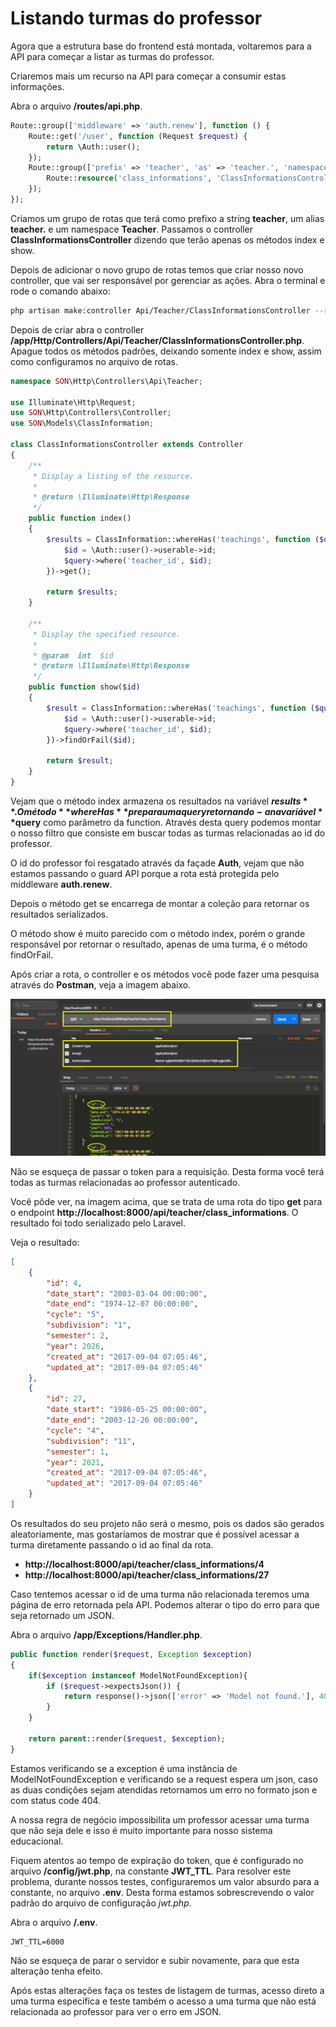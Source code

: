 # Listando turmas do professor

Agora que a estrutura base do frontend está montada, voltaremos para a API para começar a listar as turmas do professor.

Criaremos mais um recurso na API para começar a consumir estas informações.

Abra o arquivo **/routes/api.php**.

```php
Route::group(['middleware' => 'auth.renew'], function () {
    Route::get('/user', function (Request $request) {
        return \Auth::user();
    });
    Route::group(['prefix' => 'teacher', 'as' => 'teacher.', 'namespace' => 'Teacher\\'], function(){
        Route::resource('class_informations', 'ClassInformationsController', ['only' => ['index', 'show']]);
    });
});
```

Criamos um grupo de rotas que terá como prefixo a string **teacher**, um alias **teacher.** e um namespace **Teacher**. Passamos o controller **ClassInformationsController** dizendo que terão apenas os métodos index e show.

Depois de adicionar o novo grupo de rotas temos que criar nosso novo controller, que vai ser responsável por gerenciar as ações. Abra o terminal e rode o comando abaixo:

```sh
php artisan make:controller Api/Teacher/ClassInformationsController --resource
```

Depois de criar abra o controller **/app/Http/Controllers/Api/Teacher/ClassInformationsController.php**. Apague todos os métodos padrões, deixando somente index e show, assim como configuramos no arquivo de rotas.

```php
namespace SON\Http\Controllers\Api\Teacher;

use Illuminate\Http\Request;
use SON\Http\Controllers\Controller;
use SON\Models\ClassInformation;

class ClassInformationsController extends Controller
{
    /**
     * Display a listing of the resource.
     *
     * @return \Illuminate\Http\Response
     */
    public function index()
    {
        $results = ClassInformation::whereHas('teachings', function ($query){
            $id = \Auth::user()->userable->id;
            $query->where('teacher_id', $id);
        })->get();

        return $results;
    }

    /**
     * Display the specified resource.
     *
     * @param  int  $id
     * @return \Illuminate\Http\Response
     */
    public function show($id)
    {
        $result = ClassInformation::whereHas('teachings', function ($query){
            $id = \Auth::user()->userable->id;
            $query->where('teacher_id', $id);
        })->findOrFail($id);

        return $result;
    }
}
```

Vejam que o método index armazena os resultados na variável **$results**. O método **whereHas** prepara uma query retornando-a na variável **$query** como parâmetro da function. Através desta query podemos montar o nosso filtro que consiste em buscar todas as turmas relacionadas ao id do professor.

O id do professor foi resgatado através da façade **Auth**, vejam que não estamos passando o guard API porque a rota está protegida pelo middleware **auth.renew**.

Depois o método get se encarrega de montar a coleção para retornar os resultados serializados.

O método show é muito parecido com o método index, porém o grande responsável por retornar o resultado, apenas de uma turma, é o método findOrFail.

Após criar a rota, o controller e os métodos você pode fazer uma pesquisa através do **Postman**, veja a imagem abaixo.

![69_class_information_teacher](./images/69_class_information_teacher.png "69_class_information_teacher")

Não se esqueça de passar o token para a requisição. Desta forma você terá todas as turmas relacionadas ao professor autenticado.

Você pôde ver, na imagem acima, que se trata de uma rota do tipo **get** para o endpoint **http://localhost:8000/api/teacher/class_informations**. O resultado foi todo serializado pelo Laravel.

Veja o resultado:

```json
[
    {
        "id": 4,
        "date_start": "2003-03-04 00:00:00",
        "date_end": "1974-12-07 00:00:00",
        "cycle": "5",
        "subdivision": "1",
        "semester": 2,
        "year": 2026,
        "created_at": "2017-09-04 07:05:46",
        "updated_at": "2017-09-04 07:05:46"
    },
    {
        "id": 27,
        "date_start": "1986-05-25 00:00:00",
        "date_end": "2003-12-26 00:00:00",
        "cycle": "4",
        "subdivision": "11",
        "semester": 1,
        "year": 2021,
        "created_at": "2017-09-04 07:05:46",
        "updated_at": "2017-09-04 07:05:46"
    }
]
```

Os resultados do seu projeto não será o mesmo, pois os dados são gerados aleatoriamente, mas gostaríamos de mostrar que é possível acessar a turma diretamente passando o id ao final da rota.

* **http://localhost:8000/api/teacher/class_informations/4** 
* **http://localhost:8000/api/teacher/class_informations/27**

Caso tentemos acessar o id de uma turma não relacionada teremos uma página de erro retornada pela API. Podemos alterar o tipo do erro para que seja retornado um JSON.

Abra o arquivo **/app/Exceptions/Handler.php**.

```php
public function render($request, Exception $exception)
{
    if($exception instanceof ModelNotFoundException){
        if ($request->expectsJson()) {
            return response()->json(['error' => 'Model not found.'], 404);
        }
    }

    return parent::render($request, $exception);
}
```

Estamos verificando se a exception é uma instância de ModelNotFoundException e verificando se a request espera um json, caso as duas condições sejam atendidas retornamos um erro no formato json e com status code 404.

A nossa regra de negócio impossibilita um professor acessar uma turma que não seja dele e isso é muito importante para nosso sistema educacional.

Fiquem atentos ao tempo de expiração do token, que é configurado no arquivo **/config/jwt.php**, na constante **JWT_TTL**. Para resolver este problema, durante nossos testes, configuraremos um valor absurdo para a constante, no arquivo **.env**. Desta forma estamos sobrescrevendo o valor padrão do arquivo de configuração *jwt.php*.

Abra o arquivo **/.env**.

```
JWT_TTL=6000
```

Não se esqueça de parar o servidor e subir novamente, para que esta alteração tenha efeito.

Após estas alterações faça os testes de listagem de turmas, acesso direto a uma turma específica e teste também o acesso a uma turma que não está relacionada ao professor para ver o erro em JSON.